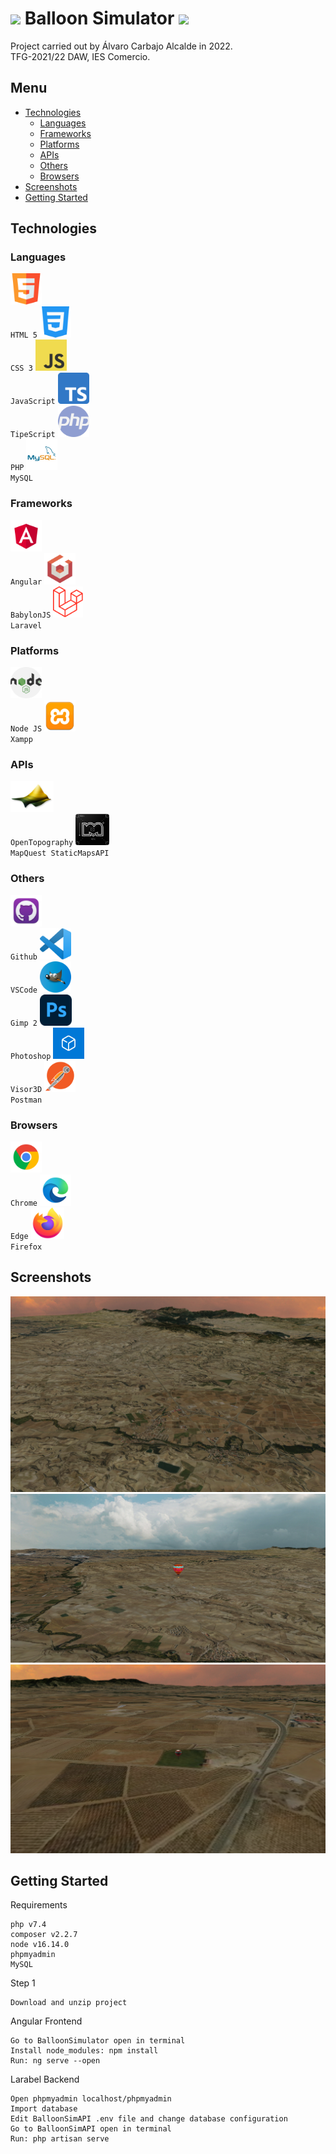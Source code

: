 # <img height="25" src="https://github.com/AlvaroCarbajoAlcalde/TFG_2022/blob/main/icons/balloon.ico"> Balloon Simulator <img height="25" src="https://github.com/AlvaroCarbajoAlcalde/TFG_2022/blob/main/icons/balloon.ico">

Project carried out by Álvaro Carbajo Alcalde in 2022.<br>
TFG-2021/22 DAW, IES Comercio.

## Menu

- [Technologies](#Technologies)
    - [Languages](#Languages)
    - [Frameworks](#Frameworks)
    - [Platforms](#Platforms)
    - [APIs](#APIs)
    - [Others](#Others)
    - [Browsers](#Browsers)
- [Screenshots](#Screenshots)
- [Getting Started](#Getting-Started)

## Technologies

### Languages

<code><img height="50" src="https://github.com/AlvaroCarbajoAlcalde/TFG_2022/blob/main/icons/html.png"> HTML 5</code>
<code><img height="50" src="https://github.com/AlvaroCarbajoAlcalde/TFG_2022/blob/main/icons/css.png"> CSS 3</code>
<code><img height="50" src="https://github.com/AlvaroCarbajoAlcalde/TFG_2022/blob/main/icons/js.png"> JavaScript</code>
<code><img height="50" src="https://github.com/AlvaroCarbajoAlcalde/TFG_2022/blob/main/icons/typescript.png"> TipeScript</code>
<code><img height="50" src="https://github.com/AlvaroCarbajoAlcalde/TFG_2022/blob/main/icons/php.png"> PHP</code>
<code><img height="50" src="https://github.com/AlvaroCarbajoAlcalde/TFG_2022/blob/main/icons/mysql.jpg"> MySQL</code>

### Frameworks

<code><img height="50" src="https://github.com/AlvaroCarbajoAlcalde/TFG_2022/blob/main/icons/angular.png"> Angular</code>
<code><img height="50" src="https://github.com/AlvaroCarbajoAlcalde/TFG_2022/blob/main/icons/babylonjs.png"> BabylonJS</code>
<code><img height="50" src="https://github.com/AlvaroCarbajoAlcalde/TFG_2022/blob/main/icons/laravel.png"> Laravel</code>

### Platforms

<code><img height="50" src="https://github.com/AlvaroCarbajoAlcalde/TFG_2022/blob/main/icons/node.png"> Node JS</code>
<code><img height="50" src="https://github.com/AlvaroCarbajoAlcalde/TFG_2022/blob/main/icons/xampp.png"> Xampp</code>

### APIs

<code><img height="50" src="https://github.com/AlvaroCarbajoAlcalde/TFG_2022/blob/main/icons/ot.png"> OpenTopography</code>
<code><img height="50" src="https://github.com/AlvaroCarbajoAlcalde/TFG_2022/blob/main/icons/mapquest.png"> MapQuest StaticMapsAPI</code>

### Others

<code><img height="50" src="https://github.com/AlvaroCarbajoAlcalde/TFG_2022/blob/main/icons/github.png"> Github</code>
<code><img height="50" src="https://github.com/AlvaroCarbajoAlcalde/TFG_2022/blob/main/icons/vscode.png"> VSCode</code>
<code><img height="50" src="https://github.com/AlvaroCarbajoAlcalde/TFG_2022/blob/main/icons/gimp.png"> Gimp 2</code>
<code><img height="50" src="https://github.com/AlvaroCarbajoAlcalde/TFG_2022/blob/main/icons/photoshop.png"> Photoshop</code>
<code><img height="50" src="https://github.com/AlvaroCarbajoAlcalde/TFG_2022/blob/main/icons/visor3d.png"> Visor3D</code>
<code><img height="50" src="https://github.com/AlvaroCarbajoAlcalde/TFG_2022/blob/main/icons/postman.png"> Postman</code>

### Browsers

<code><img height="50" src="https://github.com/AlvaroCarbajoAlcalde/TFG_2022/blob/main/icons/chrome.png"> Chrome</code>
<code><img height="50" src="https://github.com/AlvaroCarbajoAlcalde/TFG_2022/blob/main/icons/edge.png"> Edge</code>
<code><img height="50" src="https://github.com/AlvaroCarbajoAlcalde/TFG_2022/blob/main/icons/firefox.png"> Firefox</code>

## Screenshots

![cap1](https://github.com/AlvaroCarbajoAlcalde/TFG_2022/blob/main/screenshots/sc1.PNG)
![cap2](https://github.com/AlvaroCarbajoAlcalde/TFG_2022/blob/main/screenshots/sc3.PNG)
![cap3](https://github.com/AlvaroCarbajoAlcalde/TFG_2022/blob/main/screenshots/sc2.PNG)

## Getting Started

Requirements

```
php v7.4
composer v2.2.7
node v16.14.0
phpmyadmin
MySQL
```

Step 1
```
Download and unzip project
```

Angular Frontend
```
Go to BalloonSimulator open in terminal
Install node_modules: npm install
Run: ng serve --open
```

Larabel Backend
```
Open phpmyadmin localhost/phpmyadmin
Import database
Edit BalloonSimAPI .env file and change database configuration
Go to BalloonSimAPI open in terminal
Run: php artisan serve
```
